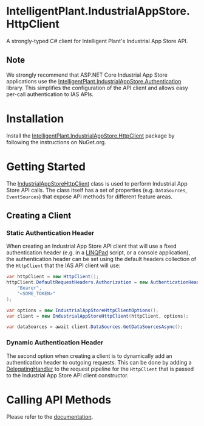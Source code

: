 ﻿# IntelligentPlant.IndustrialAppStore.HttpClient

A strongly-typed C# client for Intelligent Plant's Industrial App Store API.


## Note

We strongly recommend that ASP.NET Core Industrial App Store applications use the [IntelligentPlant.IndustrialAppStore.Authentication](/src/IntelligentPlant.IndustrialAppStore.Authentication) library. This simplifies the configuration of the API client and allows easy per-call authentication to IAS APIs.


# Installation

Install the [IntelligentPlant.IndustrialAppStore.HttpClient](https://www.nuget.org/packages/IntelligentPlant.IndustrialAppStore.HttpClient) package by following the instructions on NuGet.org.


# Getting Started

The [IndustrialAppStoreHttpClient](./IndustrialAppStoreHttpClient.cs) class is used to perform Industrial App Store API calls. The class itself has a set of properties (e.g. `DataSources`, `EventSources`) that expose API methods for different feature areas.


## Creating a Client

### Static Authentication Header

When creating an Industrial App Store API client that will use a fixed authentication header (e.g. in a [LINQPad](https://www.linqpad.net/) script, or a console application), the authentication header can be set using the default headers collection of the `HttpClient` that the IAS API client will use:

```csharp
var httpClient = new HttpClient();
httpClient.DefaultRequestHeaders.Authorization = new AuthenticationHeaderValue(
    "Bearer",
    "<SOME_TOKEN>"
);

var options = new IndustrialAppStoreHttpClientOptions();
var client = new IndustrialAppStoreHttpClient(httpClient, options);

var dataSources = await client.DataSources.GetDataSourcesAsync();
```


### Dynamic Authentication Header

The second option when creating a client is to dynamically add an authentication header to outgoing requests. This can be done by adding a [DelegatingHandler](https://docs.microsoft.com/en-us/dotnet/api/system.net.http.delegatinghandler) to the request pipeline for the `HttpClient` that is passed to the Industrial App Store API client constructor. 


# Calling API Methods

Please refer to the [documentation](/docs/data-core-api-client).

